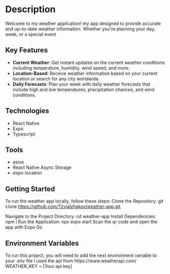 <h1>Description</h1>
<p>Welcome to my weather application! 
  my app designed to provide accurate and up-to-date weather information. Whether you're planning your day, week, or a special event
  <h2>Key Features</h2>
  
  - **Current Weather**: Get instant updates on the current weather conditions including temperature, humidity, wind speed, and more.
  - **Location-Based**: Receive weather information based on your current location or search for any city worldwide.
  - **Daily Forecasts**: Plan your week with daily weather forecasts that include high and low temperatures, precipitation chances, and wind conditions.
</p> 

<h2>Technologies</h2>
<ul>
  <li>React Native</li>
  <li>Expo</li>
  <li>Typescript</li>
</ul>

<h2>Tools</h2>
<ul>
  <li>axios</li>
  <li>React Native Async Storage</li>
  <li>expo-location</li>
</ul>

<h2>Getting Started</h2>

To run the weather app locally, follow these steps:
Clone the Repository:
git clone https://github.com/TzviaIzhakov/weather-app.git

Navigate to the Project Directory:
cd weather-app
Install Dependencies:
npm i
Run the Application:
npx expo start
Scan the qr code and open the app with Expo Go

<h2>Environment Variables</h2>
To run this project, you will need to add the next environment variable to your .env file
I used the api from https://www.weatherapi.com/
WEATHER_KEY = [Your api key]
